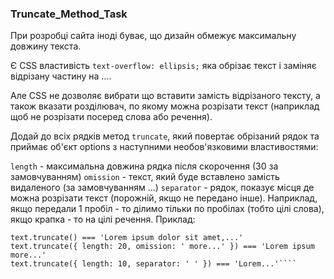 ### Truncate_Method_Task
При розробці сайта іноді буває, що дизайн обмежує максимальну довжину текста.

Є CSS властивість `text-overflow: ellipsis;` яка обрізає текст і заміняє відрізану частину на ....

Але CSS не дозволяє вибрати що вставити замість відрізаного тексту, а також вказати розділювач, по якому можна розрізати текст (наприклад щоб не розрізати посеред слова або речення).

Додай до всіх рядків метод `truncate`, який повертає обрізаний рядок та приймає об'єкт options з наступними необов'язковими властивостями:

`length` - максимальна довжина рядка після скорочення (30 за замовчуванням)
`omission` - текст, який буде вставлено замість видаленого (за замовчуванням ...)
`separator` - рядок, показує місця де можна розрізати текст (порожній, якщо не передано інше). Наприклад, якщо передали 1 пробіл - то ділимо тільки по пробілах (тобто цілі слова), якщо крапка - то на цілі речення.
Приклад:
````const text = 'Lorem ipsum dolor sit amet, consectetur adipiscing elit, sed do eiusmod tempor incididunt ut labore et dolore magna'
text.truncate() === 'Lorem ipsum dolor sit amet,...'
text.truncate({ length: 20, omission: ' more...' }) === 'Lorem ipsum  more...'
text.truncate({ length: 10, separator: ' ' }) === 'Lorem...'````
